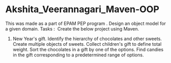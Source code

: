 # Akshita_Veerannagari_Maven-OOP
This was made as a part of EPAM PEP program .
Design an object model for a given domain.
Tasks : 
Create the below project using Maven.
1. New Year&#39;s gift. Identify the hierarchy of chocolates and other sweets. Create multiple objects of
sweets. Collect children&#39;s gift to define total weight. Sort the chocolates in a gift by one of the options.
Find candies in the gift corresponding to a predetermined range of options.
